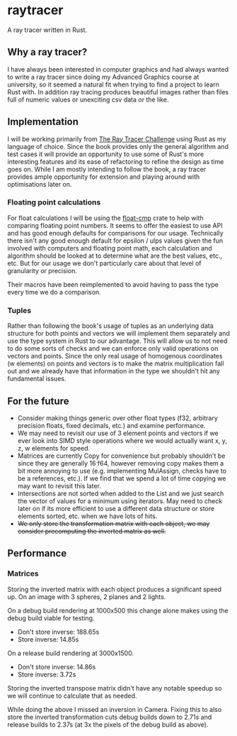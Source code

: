 # raytracer

A ray tracer written in Rust.

## Why a ray tracer?

I have always been interested in computer graphics and had always wanted to
write a ray tracer since doing my Advanced Graphics course at university, so it
seemed a natural fit when trying to find a project to learn Rust with. In
addition ray tracing produces beautiful images rather than files full of numeric
values or unexciting csv data or the like.

## Implementation

I will be working primarily from [The Ray Tracer
Challenge](http://raytracerchallenge.com) using Rust as my language of choice.
Since the book provides only the general algorithm and test cases it will
provide an opportunity to use some of Rust's more interesting features and its
ease of refactoring to refine the design as time goes on. While I am mostly
intending to follow the book, a ray tracer provides ample opportunity for
extension and playing around with optimisations later on.

### Floating point calculations

For float calculations I will be using the
[float-cmp](https://crates.io/crates/float-cmp) crate to help with comparing
floating point numbers. It seems to offer the easiest to use API and has good
enough defaults for comparisons for our usage. Technically there isn't any good
enough default for epsilon / ulps values given the fun involved with computers
and floating point math, each calculation and algorithm should be looked at to
determine what are the best values, etc., etc. But for our usage we don't
particularly care about that level of granularity or precision.

Their macros have been reimplemented to avoid having to pass the type every time
we do a comparison.

### Tuples

Rather than following the book's usage of tuples as an underlying data structure
for both points and vectors we will implement them separately and use the type
system in Rust to our advantage. This will allow us to not need to do some sorts
of checks and we can enforce only valid operations on vectors and points. Since
the only real usage of homogenous coordinates (w elements) on points and vectors
is to make the matrix multiplication fall out and we already have that
information in the type we shouldn't hit any fundamental issues.

## For the future

* Consider making things generic over other float types (f32, arbitrary precision
  floats, fixed decimals, etc.) and examine performance.
* We may need to revisit our use of 3 element points and vectors if we ever look
  into SIMD style operations where we would actually want x, y, z, w elements
  for speed.
* Matrices are currently Copy for convenience but probably shouldn't be since
  they are generally 16 f64, however removing copy makes them a bit more
  annoying to use (e.g. implementing MulAssign, checks have to be a references,
  etc.). If we find that we spend a lot of time copying we may want to revisit
  this later.
* Intersections are not sorted when added to the List and we just search the
  vector of values for a minimum using iterators. May need to check later on if
  its more efficient to use a different data structure or store elements sorted,
  etc. when we have lots of hits.
* ~~We only store the transformation matrix with each object, we may consider
  precomputing the inverted matrix as well.~~

## Performance

### Matrices

Storing the inverted matrix with each object produces a significant speed up. On
an image with 3 spheres, 2 planes and 2 lights.

On a debug build rendering at 1000x500 this change alone makes using the debug
build viable for testing.

* Don't store inverse: 188.65s
* Store inverse: 14.85s

On a release build rendering at 3000x1500.

* Don't store inverse: 14.86s
* Store inverse: 3.72s

Storing the inverted transpose matrix didn't have any notable speedup so we will
continue to calculate that as needed.

While doing the above I missed an inversion in Camera. Fixing this to also store
the inverted transformation cuts debug builds down to 2.71s and release builds
to 2.37s (at 3x the pixels of the debug build as above).
